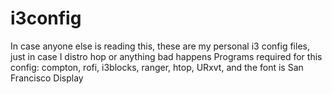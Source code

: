 # i3config
In case anyone else is reading this, these are my personal i3 config files, just in case I distro hop or anything bad happens
Programs required for this config:
compton,
rofi,
i3blocks,
ranger,
htop,
URxvt,
and the
font is San Francisco Display
